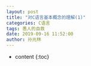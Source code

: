 ```yaml
---
layout: post
title: "对C语言基本概念的理解(1)"
categories: C语言
tags: 愚人的自救
date: 2019-09-16 11:52:00
author: 孙光林
---
```


* content
{:toc}